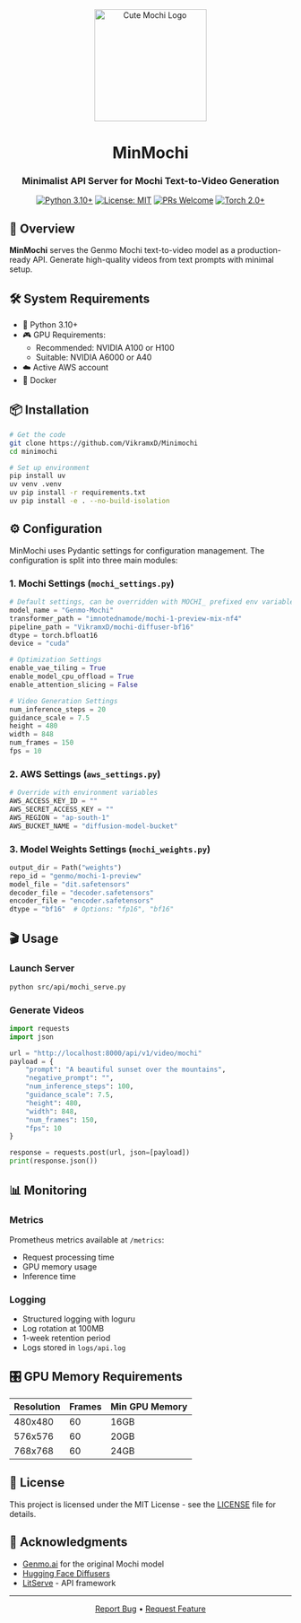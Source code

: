 <div align="center">
   <img src="https://github.com/user-attachments/assets/ea97ff3a-39b3-418a-a62c-5687e7222117" alt="Cute Mochi Logo" width="200" height="200">
   <h1>MinMochi</h1>
   <h3>Minimalist API Server for Mochi Text-to-Video Generation</h3>

[![Python 3.10+](https://img.shields.io/badge/python-3.10+-blue.svg)](https://www.python.org/downloads/)
[![License: MIT](https://img.shields.io/badge/License-MIT-yellow.svg)](https://opensource.org/licenses/MIT)
[![PRs Welcome](https://img.shields.io/badge/PRs-welcome-brightgreen.svg)](http://makeapullrequest.com)
[![Torch 2.0+](https://img.shields.io/badge/torch-2.0%2B-orange.svg)](https://pytorch.org/)
</div>

## 🚀 Overview

**MinMochi** serves the Genmo Mochi text-to-video model as a production-ready API. Generate high-quality videos from text prompts with minimal setup.

## 🛠️ System Requirements

- 🐍 Python 3.10+
- 🎮 GPU Requirements:
  - Recommended: NVIDIA A100 or H100
  - Suitable: NVIDIA A6000 or A40
- ☁️ Active AWS account
- 🐳 Docker

## 📦 Installation

```bash
# Get the code
git clone https://github.com/VikramxD/Minimochi
cd minimochi

# Set up environment
pip install uv
uv venv .venv
uv pip install -r requirements.txt
uv pip install -e . --no-build-isolation
```

## ⚙️ Configuration

MinMochi uses Pydantic settings for configuration management. The configuration is split into three main modules:

### 1. Mochi Settings (`mochi_settings.py`)
```python
# Default settings, can be overridden with MOCHI_ prefixed env variables
model_name = "Genmo-Mochi"
transformer_path = "imnotednamode/mochi-1-preview-mix-nf4"
pipeline_path = "VikramxD/mochi-diffuser-bf16"
dtype = torch.bfloat16
device = "cuda"

# Optimization Settings
enable_vae_tiling = True
enable_model_cpu_offload = True
enable_attention_slicing = False

# Video Generation Settings
num_inference_steps = 20
guidance_scale = 7.5
height = 480
width = 848
num_frames = 150
fps = 10
```

### 2. AWS Settings (`aws_settings.py`)
```python
# Override with environment variables
AWS_ACCESS_KEY_ID = ""
AWS_SECRET_ACCESS_KEY = ""
AWS_REGION = "ap-south-1"
AWS_BUCKET_NAME = "diffusion-model-bucket"
```

### 3. Model Weights Settings (`mochi_weights.py`)
```python
output_dir = Path("weights")
repo_id = "genmo/mochi-1-preview"
model_file = "dit.safetensors"
decoder_file = "decoder.safetensors"
encoder_file = "encoder.safetensors"
dtype = "bf16"  # Options: "fp16", "bf16"
```

## 🎬 Usage

### Launch Server

```bash
python src/api/mochi_serve.py
```

### Generate Videos

```python
import requests
import json

url = "http://localhost:8000/api/v1/video/mochi"
payload = {
    "prompt": "A beautiful sunset over the mountains",
    "negative_prompt": "",
    "num_inference_steps": 100,
    "guidance_scale": 7.5,
    "height": 480,
    "width": 848,
    "num_frames": 150,
    "fps": 10
}

response = requests.post(url, json=[payload])
print(response.json())
```

## 📊 Monitoring

### Metrics
Prometheus metrics available at `/metrics`:
- Request processing time
- GPU memory usage
- Inference time

### Logging
- Structured logging with loguru
- Log rotation at 100MB
- 1-week retention period
- Logs stored in `logs/api.log`

## 🎛️ GPU Memory Requirements

| Resolution | Frames | Min GPU Memory |
|------------|--------|----------------|
| 480x480 | 60 | 16GB |
| 576x576 | 60 | 20GB |
| 768x768 | 60 | 24GB |




## 📄 License

This project is licensed under the MIT License - see the [LICENSE](LICENSE) file for details.

## 🙏 Acknowledgments

- [Genmo.ai](https://genmo.ai) for the original Mochi model
- [Hugging Face Diffusers](https://github.com/huggingface/diffusers)
- [LitServe](https://github.com/Lightning-AI/litserve) - API framework

---

<div align="center">

[Report Bug](https://github.com/vikramxD/minimochi/issues) • [Request Feature](https://github.com/vikramxD/minimochi/issues)

</div>
